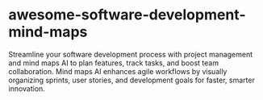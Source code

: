 # awesome-software-development-mind-maps
Streamline your software development process with project management and mind maps AI to plan features, track tasks, and boost team collaboration. Mind maps AI enhances agile workflows by visually organizing sprints, user stories, and development goals for faster, smarter innovation.
